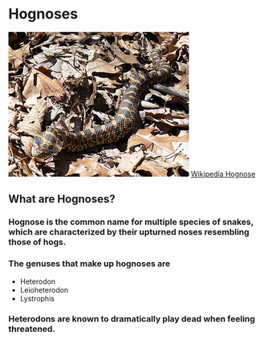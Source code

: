 # Hognoses
![Hognose](src/images/Heterodon_platirhinos.jpg)
[Wikipedia Hognose](https://en.wikipedia.org/wiki/Hognose)
## What are Hognoses?
### Hognose is the common name for multiple species of snakes, which are characterized by their upturned noses resembling those of hogs.
### The genuses that make up hognoses are
* Heterodon
* Leioheterodon
* Lystrophis
### Heterodons are known to dramatically play dead when feeling threatened.
